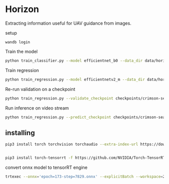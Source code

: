 # Horizon

Extracting information useful for UAV guidance from images.

setup
```commandline
wandb login
```

Train the model

```bash
python train_classifier.py --model efficientnet_b0 --data_dir data/horizon --num_classes 16 --image_size 64 --batch_size 8 --num_workers 0 --log_every_n_steps 20 --gpus 1 --max_epochs 1000 --lr 1e-3 --gamma 0.995
```

Train regression

```bash
python train_regression.py --model efficientnetv2_m --data_dir data/horizon --image_size 64 --batch_size 8 --num_workers 0 --log_every_n_steps 20 --gpus 0, --max_epochs 1000 --lr 1e-3 --gamma 0.995
```

Re-run validation on a checkpoint

```bash
python train_regression.py --validate_checkpoint checkpoints/crimson-sea-41/epoch\=746-step\=33614.ckpt
```

Run inference on video stream

```bash
python train_regression.py --predict_checkpoint checkpoints/crimson-sea-41/epoch=836-step=37664.ckpt  --gpu 0, --no_mask 
```

## installing



```bash
pip3 install torch torchvision torchaudio --extra-index-url https://download.pytorch.org/whl/cu113


pip3 install torch-tensorrt -f https://github.com/NVIDIA/Torch-TensorRT/releases
```

convert onnx model to tensorRT engine
```bash
trtexec --onnx='epoch=173-step=7829.onnx' --explicitBatch --workspace=2048 --saveEngine=epoch=173-step=7829.engine
```